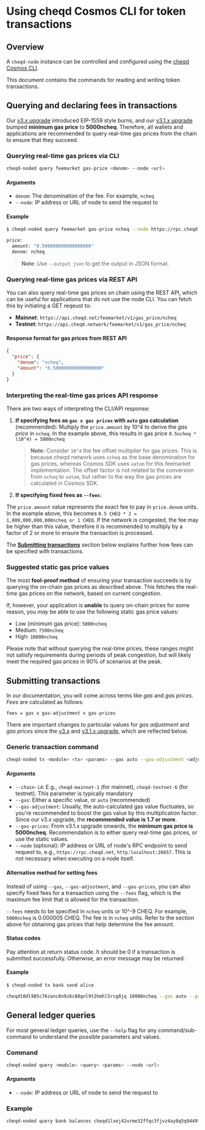 # Using cheqd Cosmos CLI for token transactions

## Overview

A `cheqd-node` instance can be controlled and configured using the [cheqd Cosmos CLI](README.md).

This document contains the commands for reading and writing token transactions.

## Querying and declaring fees in transactions

Our [v3.x upgrade](../upgrades/upgrade-guides/v3.x-upgrade.md) introduced EIP-1559 style burns, and our [v3.1.x upgrade](../upgrades/upgrade-guides/v3.1.x-upgrade.md) bumped **minimum gas price** to **5000ncheq**. Therefore, all wallets and applications are recommended to query real-time gas prices from the chain to ensure that they succeed.

### Querying real-time gas prices via CLI

```bash
cheqd-noded query feemarket gas-price <denom> --node <url>
```

#### Arguments

* `denom`: The denomination of the fee. For example, `ncheq`
* `--node`: IP address or URL of node to send the request to

#### Example

```bash
$ cheqd-noded query feemarket gas-price ncheq --node https://rpc.cheqd.network:443

price:
  amount: "0.500000000000000000"
  denom: ncheq
```

> **Note**: Use `--output json` to get the output in JSON format.

### Querying real-time gas prices via REST API

You can also query real-time gas prices on chain using the REST API, which can be useful for applications that do not use the node CLI. You can fetch this by initiating a GET reqeust to:

* **Mainnet**: `https://api.cheqd.net/feemarket/v1/gas_price/ncheq`
* **Testnet**: `https://api.cheqd.network/feemarket/v1/gas_price/ncheq`

#### Response format for gas prices from REST API

```json
{
  "price": {
    "denom": "ncheq",
    "amount": "0.500000000000000000"
  }
}
```

### Interpreting the real-time gas prices API response

There are two ways of interpreting the CLI/API response:

1. **If specifying fees as `gas x gas prices` with `auto` gas calculation** (recommended): Multiply the `price.amount` by 10^4 to derive the *gas price* in `ncheq`. In the example above, this results in gas price `0.5ncheq * (10^4) = 5000ncheq`

    > **Note:** Consider `10^4` the fee offset multiplier for gas prices. This is because cheqd network uses `ncheq` as the base denomination for gas prices, whereas Cosmos SDK uses `uatom` for this feemarket implementation. The offset factor is not related to the conversion from `ncheq` to `uatom`, but rather to the way the gas prices are calculated in Cosmos SDK.

2. **If specifying fixed fees as `--fees`**:

The `price.amount` value represents the exact fee to pay in `price.denom` units. In the example above, this becomes `0.5 CHEQ * 2 = 1,000,000,000,000ncheq or 1 CHEQ`. If the network is congested, the fee may be higher than this value, therefore it is recommended to multiply by a factor of 2 or more to ensure the transaction is processed.

The [**Submitting transactions**](#submitting-transactions) section below explains further how fees can be specified with transactions.

### Suggested static gas price values

The most **fool-proof method** of ensuring your transaction succeeds is by querying the on-chain gas prices as described above. This fetches the real-time gas prices on the network, based on current congestion.

If, however, your application is **unable** to query on-chain prices for some reason, you *may* be able to use the following static gas price values:

* Low (minimum gas price): `5000ncheq`
* Medium: `7500ncheq`
* High: `10000ncheq`

Please note that without querying the real-time prices, these ranges might not satisfy requirements during periods of peak congestion, but will likely meet the required gas prices in 90% of scenarios at the peak.

## Submitting transactions

In our documentation, you will come across terms like *gas* and *gas prices*. *Fees* are calculated as follows:

`fees = gas x gas-adjustment x gas-prices`

There are important changes to particular values for *gas adjustment* and *gas prices* since the [v3.x](../upgrades/upgrade-guides/v3.x-upgrade.md) and [v3.1.x upgrade](../upgrades/upgrade-guides/v3.1.x-upgrade.md), which are reflected below.

### Generic transaction command

```bash
cheqd-noded tx <module> <tx> <params> --gas auto --gas-adjustment <adjustment-factor> --gas-prices <price-in-ncheq> --chain-id <chain> --node <url>
```

#### Arguments

* `--chain-id`: E.g., `cheqd-mainnet-1` (for mainnet), `cheqd-testnet-6` (for testnet). This parameter is typically mandatory
* `--gas`: Either a specific value, or `auto` (recommended)
* `--gas-adjustment`: Usually, the auto-calculated gas value fluctuates, so you're recommended to boost the gas value by this multiplication factor. Since our v3.x upgrade, the **recommended value is 1.7 or more**.
* `--gas-prices`: From v3.1.x upgrade onwards, the **minimum gas price is 5000ncheq**. Recommendation is to either query real-time gas prices, or use the static values.
* `--node` (optional): IP address or URL of node's RPC endpoint to send request to, e.g., `https://rpc.cheqd.net`, `http:localhost:26657`. This is not necessary when executing on a node itself.

#### Alternative method for setting fees

Instead of using `--gas`, `--gas-adjustment`, and `--gas-prices`, you can also specify fixed fees for a transaction using the `--fees` flag, which is the maximum fee limit that is allowed for the transaction.

`--fees` needs to be specified in `ncheq` units or 10^-9 CHEQ. For example, `5000ncheq` is 0.000005 CHEQ. The fee is in `ncheq` units. Refer to the section above for obtaining gas prices that help determine the fee amount.

#### Status codes

Pay attention at return status code. It should be 0 if a transaction is submitted successfully. Otherwise, an error message may be returned.

#### Example

```bash
$ cheqd-noded tx bank send alice

cheqd10dl985c76zanc8n9z6c88qnl9t2hmhl5rcg0jq 10000ncheq --gas auto --gas-adjustment 1.7 --gas-prices 5000ncheq --chain-id cheqd-testnet-6 --node http://localhost:26657 
```

## General ledger queries

For most general ledger queries, use the `--help` flag for any command/sub-command to understand the possible parameters and values.

### Command

```bash
cheqd-noded query <module> <query> <params> --node <url>
```

#### Arguments

* `--node`: IP address or URL of node to send the request to

### Example

```bash
cheqd-noded query bank balances cheqd1lxej42urme32ffqc3fjvz4ay8q5q9449f06t4v --node https://rpc.cheqd.network
```
